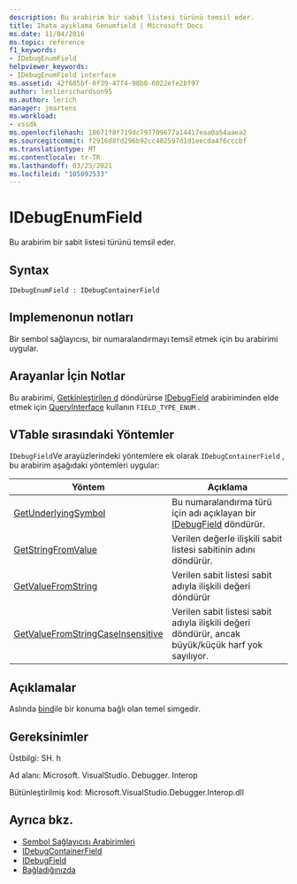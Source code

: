 ```yaml
---
description: Bu arabirim bir sabit listesi türünü temsil eder.
title: Ihata ayıklama Genumfield | Microsoft Docs
ms.date: 11/04/2016
ms.topic: reference
f1_keywords:
- IDebugEnumField
helpviewer_keywords:
- IDebugEnumField interface
ms.assetid: 42f685bf-0f39-47f4-98b0-6022efe2bf97
author: leslierichardson95
ms.author: lerich
manager: jmartens
ms.workload:
- vssdk
ms.openlocfilehash: 18671f8f719dc797709677a14417eaa0a54aaea2
ms.sourcegitcommit: f2916d8fd296b92cc402597d1d1eecda4f6cccbf
ms.translationtype: MT
ms.contentlocale: tr-TR
ms.lasthandoff: 03/25/2021
ms.locfileid: "105092533"
---
```

# <a name="idebugenumfield"></a>IDebugEnumField
Bu arabirim bir sabit listesi türünü temsil eder.

## <a name="syntax"></a>Syntax

```
IDebugEnumField : IDebugContainerField
```

## <a name="notes-for-implementers"></a>Implemenonun notları
 Bir sembol sağlayıcısı, bir numaralandırmayı temsil etmek için bu arabirimi uygular.

## <a name="notes-for-callers"></a>Arayanlar İçin Notlar
 Bu arabirimi, [Getkinleştirilen d](../../../extensibility/debugger/reference/idebugfield-getkind.md) döndürürse [IDebugField](../../../extensibility/debugger/reference/idebugfield.md) arabiriminden elde etmek için [QueryInterface](/cpp/atl/queryinterface) kullanın `FIELD_TYPE_ENUM` .

## <a name="methods-in-vtable-order"></a>VTable sırasındaki Yöntemler
 `IDebugField`Ve arayüzlerindeki yöntemlere ek olarak `IDebugContainerField` , bu arabirim aşağıdaki yöntemleri uygular:

|Yöntem|Açıklama|
|------------|-----------------|
|[GetUnderlyingSymbol](../../../extensibility/debugger/reference/idebugenumfield-getunderlyingsymbol.md)|Bu numaralandırma türü için adı açıklayan bir [IDebugField](../../../extensibility/debugger/reference/idebugfield.md) döndürür.|
|[GetStringFromValue](../../../extensibility/debugger/reference/idebugenumfield-getstringfromvalue.md)|Verilen değerle ilişkili sabit listesi sabitinin adını döndürür.|
|[GetValueFromString](../../../extensibility/debugger/reference/idebugenumfield-getvaluefromstring.md)|Verilen sabit listesi sabit adıyla ilişkili değeri döndürür|
|[GetValueFromStringCaseInsensitive](../../../extensibility/debugger/reference/idebugenumfield-getvaluefromstringcaseinsensitive.md)|Verilen sabit listesi sabit adıyla ilişkili değeri döndürür, ancak büyük/küçük harf yok sayılıyor.|

## <a name="remarks"></a>Açıklamalar
 Aslında [bind](../../../extensibility/debugger/reference/idebugbinder-bind.md)ile bir konuma bağlı olan temel simgedir.

## <a name="requirements"></a>Gereksinimler
 Üstbilgi: SH. h

 Ad alanı: Microsoft. VisualStudio. Debugger. Interop

 Bütünleştirilmiş kod: Microsoft.VisualStudio.Debugger.Interop.dll

## <a name="see-also"></a>Ayrıca bkz.
- [Sembol Sağlayıcısı Arabirimleri](../../../extensibility/debugger/reference/symbol-provider-interfaces.md)
- [IDebugContainerField](../../../extensibility/debugger/reference/idebugcontainerfield.md)
- [IDebugField](../../../extensibility/debugger/reference/idebugfield.md)
- [Bağladığınızda](../../../extensibility/debugger/reference/idebugbinder-bind.md)
